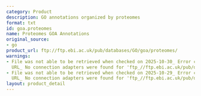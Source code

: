 ```yaml
---
category: Product
description: GO annotations organized by proteomes
format: txt
id: goa.proteomes
name: Proteomes GOA Annotations
original_source:
- go
product_url: ftp://ftp.ebi.ac.uk/pub/databases/GO/goa/proteomes/
warnings:
- File was not able to be retrieved when checked on 2025-10-30_ Error connecting to
  URL_ No connection adapters were found for 'ftp_//ftp.ebi.ac.uk/pub/databases/GO/goa/proteomes/'
- File was not able to be retrieved when checked on 2025-10-29_ Error connecting to
  URL_ No connection adapters were found for 'ftp_//ftp.ebi.ac.uk/pub/databases/GO/goa/proteomes/'
layout: product_detail
---
```


